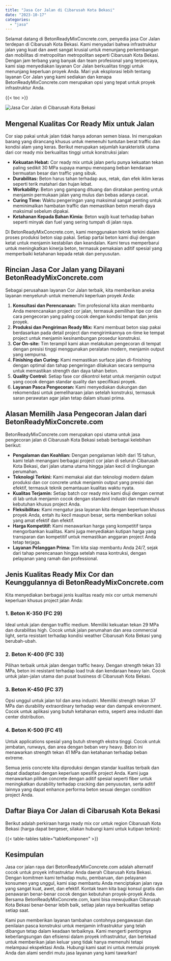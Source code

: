 ```yaml
---
title: "Jasa Cor Jalan di Cibarusah Kota Bekasi"
date: "2023-10-17"
categories: 
  - "jasa"
---
```


Selamat datang di BetonReadyMixConcrete.com, penyedia jasa Cor Jalan terdepan di Cibarusah Kota Bekasi. Kami menyadari bahwa infrastruktur jalan yang kuat dan awet sangat krusial untuk menunjang perkembangan dan mobilitas di metropolitan metropolitan seperti Cibarusah Kota Bekasi. Dengan jam terbang yang banyak dan team profesional yang terpercaya, kami siap menyediakan layanan Cor Jalan berkualitas tinggi untuk menunjang keperluan proyek Anda. Mari yuk eksplorasi lebih tentang layanan Cor Jalan yang kami sediakan dan kenapa BetonReadyMixConcrete.com merupakan opsi yang tepat untuk proyek infrastruktur Anda.

{{< toc >}}

![Jasa Cor Jalan di Cibarusah Kota Bekasi](https://betoncor8.github.io/cor/harga-beton-readymix-concrete%20(31).png)

## Mengenal Kualitas Cor Ready Mix untuk Jalan

Cor siap pakai untuk jalan tidak hanya adonan semen biasa. Ini merupakan barang yang dirancang khusus untuk memenuhi tuntutan berat traffic dan kondisi alam yang keras. Berikut merupakan sejumlah karakteristik utama dari cor ready mix berkualitas tinggi untuk konstruksi jalan:

- **Kekuatan Hebat:** Cor ready mix untuk jalan perlu punya kekuatan tekan paling sedikit 30 MPa supaya mampu menopang beban kendaraan bermuatan besar dan traffic yang sibuk.
- **Durabilitas:** Beton harus tahan terhadap aus, retak, dan efek iklim keras seperti terik matahari dan hujan lebat.
- **Workability:** Beton yang gampang dituang dan diratakan penting untuk menjamin permukaan jalan yang mulus dan bebas adanya cacat.
- **Curing Time:** Waktu pengeringan yang maksimal sangat penting untuk meminimalkan hambatan traffic dan memastikan beton meraih daya maksimal sebelum dipakai.
- **Ketahanan Kepada Bahan Kimia:** Beton wajib kuat terhadap bahan seperti minyak dan fuel yang sering tumpah di jalan raya.

Di BetonReadyMixConcrete.com, kami menggunakan teknik terkini dalam proses produksi beton siap pakai. Setiap partai beton kami diuji dengan ketat untuk menjamin kestabilan dan keandalan. Kami terus memperbarui untuk meningkatkan kinerja beton, termasuk pemakaian aditif spesial yang memperbaiki ketahanan kepada retak dan penyusutan.

## Rincian Jasa Cor Jalan yang Dilayani BetonReadyMixConcrete.com

Sebagai perusahaan layanan Cor Jalan terbaik, kita memberikan aneka layanan menyeluruh untuk memenuhi keperluan proyek Anda:

1. **Konsultasi dan Perencanaan:** Tim profesional kita akan membantu Anda merencanakan project cor jalan, termasuk pemilihan tipe cor dan cara pengecoran yang paling cocok dengan kondisi tempat dan jenis proyek.
2. **Produksi dan Pengiriman Ready Mix:** Kami membuat beton siap pakai berdasarkan pada detail project dan mengirimkannya on-time ke tempat project untuk menjamin kesinambungan prosedur konstruksi.
3. **Cor On-site:** Tim terampil kami akan melakukan pengecoran di tempat dengan presisi tinggi menggunakan peralatan modern, menjamin output yang sempurna.
4. **Finishing dan Curing:** Kami memastikan surface jalan di-finishing dengan optimal dan tahap pengeringan dilakukan secara sempurna untuk memastikan strength dan daya tahan beton.
5. **Quality Control:** Setiap fase cor dikontrol ketat untuk menjamin output yang cocok dengan standar quality dan specifikasi proyek.
6. **Layanan Pasca Pengecoran:** Kami menyediakan dukungan dan rekomendasi untuk pemeliharaan jalan setelah konstruksi, termasuk saran perawatan agar jalan tetap dalam situasi prima.

## Alasan Memilih Jasa Pengecoran Jalan dari BetonReadyMixConcrete.com

BetonReadyMixConcrete.com merupakan opsi utama untuk jasa pengecoran jalan di Cibarusah Kota Bekasi sebab berbagai kelebihan berikut:

- **Pengalaman dan Keahlian:** Dengan pengalaman lebih dari 15 tahun, kami telah menangani berbagai project cor jalan di seluruh Cibarusah Kota Bekasi, dari jalan utama utama hingga jalan kecil di lingkungan perumahan.
- **Teknologi Terkini:** Kami memakai alat dan teknologi modern dalam produksi dan cor concrete untuk menjamin output yang presisi dan efektif, termasuk teknik pemantauan kualitas waktu nyata.
- **Kualitas Terjamin:** Setiap batch cor ready mix kami diuji dengan cermat di lab untuk menjamin cocok dengan standard industri dan memenuhi kebutuhan khusus project Anda.
- **Fleksibilitas:** Kami mengatur jasa layanan kita dengan keperluan khusus proyek Anda, entah itu kecil maupun besar, serta memberikan solusi yang amat efektif dan efektif.
- **Harga Kompetitif:** Kami menawarkan harga yang kompetitif tanpa mengorbankan kualitas. Kami juga menyediakan kutipan harga yang transparan dan kompetitif untuk memastikan anggaran project Anda tetap terjaga.
- **Layanan Pelanggan Prima:** Tim kita siap membantu Anda 24/7, sejak dari tahap perencanaan hingga setelah masa kontruksi, dengan pelayanan yang ramah dan professional.

## Jenis Kualitas Ready Mix Cor dan Keunggulannya di BetonReadyMixConcrete.com

Kita menyediakan berbagai jenis kualitas ready mix cor untuk memenuhi keperluan khusus project jalan Anda:

### 1\. Beton K-350 (FC 29)

Ideal untuk jalan dengan traffic medium. Memiliki kekuatan tekan 29 MPa dan durabilitas high. Cocok untuk jalan perumahan dan area commercial light, serta resistant terhadap kondisi weather Cibarusah Kota Bekasi yang berubah-ubah.

### 2\. Beton K-400 (FC 33)

Pilihan terbaik untuk jalan dengan traffic heavy. Dengan strength tekan 33 MPa, beton ini resistant terhadap load truk dan kendaraan heavy lain. Cocok untuk jalan-jalan utama dan pusat business di Cibarusah Kota Bekasi.

### 3\. Beton K-450 (FC 37)

Opsi unggul untuk jalan tol dan area industri. Memiliki strength tekan 37 MPa dan durability extraordinary terhadap wear dan dampak environment. Cocok untuk aplikasi yang butuh ketahanan extra, seperti area industri dan center distribution.

### 4\. Beton K-500 (FC 41)

Untuk applications spesial yang butuh strength ekstra tinggi. Cocok untuk jembatan, runways, dan area dengan beban very heavy. Beton ini menawarkan strength tekan 41 MPa dan ketahanan terhadap beban extreme.

Semua jenis concrete kita diproduksi dengan standar kualitas terbaik dan dapat diadaptasi dengan keperluan spesifik project Anda. Kami juga menawarkan pilihan concrete dengan aditif spesial seperti fiber untuk meningkatkan durability terhadap cracking dan penyusutan, serta aditif lainnya yang dapat enhance performa beton sesuai dengan condition project Anda.

## Daftar Biaya Cor Jalan di Cibarusah Kota Bekasi

Berikut adalah perkiraan harga ready mix cor untuk region Cibarusah Kota Bekasi (harga dapat bergeser, silakan hubungi kami untuk kutipan terkini):

{{< table-tables table="tableKomponen" >}}

## Kesimpulan

Jasa cor jalan raya dari BetonReadyMixConcrete.com adalah alternatif cocok untuk proyek infrastruktur Anda daerah Cibarusah Kota Bekasi. Dengan komitmen kami terhadap mutu, pembaruan, dan pelayanan konsumen yang unggul, kami siap membantu Anda menciptakan jalan raya yang sangat kuat, awet, dan efektif. Kontak team kita bagi konsul gratis dan penawaran benar-benar cocok dengan kebutuhan proyek-proyek Anda. Bersama BetonReadyMixConcrete.com, kami bisa mewujudkan Cibarusah Kota Bekasi benar-benar lebih baik, setiap jalan raya berkualitas setiap setiap saat.

Kami pun memberikan layanan tambahan contohnya pengawasan dan penilaian pasca konstruksi untuk menjamin infrastruktur yang telah dibangun tetap dalam keadaan terbaiknya. Kami mengerti pentingnya keberlangsungan dan efisiensi dalam proyek infrastruktur, dan bertekad untuk memberikan jalan keluar yang tidak hanya memenuhi tetapi melampaui ekspektasi Anda. Hubungi kami saat ini untuk memulai proyek Anda dan alami sendiri mutu jasa layanan yang kami tawarkan!
